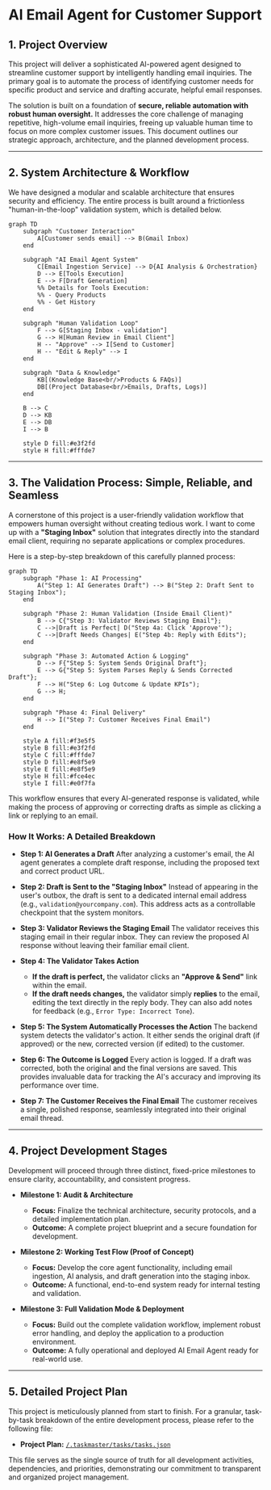 # AI Email Agent for Customer Support

## 1. Project Overview

This project will deliver a sophisticated AI-powered agent designed to streamline customer support by intelligently handling email inquiries. The primary goal is to automate the process of identifying customer needs for specific product and service and drafting accurate, helpful email responses.

The solution is built on a foundation of **secure, reliable automation with robust human oversight.** It addresses the core challenge of managing repetitive, high-volume email inquiries, freeing up valuable human time to focus on more complex customer issues. This document outlines our strategic approach, architecture, and the planned development process.

---

## 2. System Architecture & Workflow

We have designed a modular and scalable architecture that ensures security and efficiency. The entire process is built around a frictionless "human-in-the-loop" validation system, which is detailed below.

```mermaid
graph TD
    subgraph "Customer Interaction"
        A[Customer sends email] --> B(Gmail Inbox)
    end

    subgraph "AI Email Agent System"
        C[Email Ingestion Service] --> D{AI Analysis & Orchestration}
        D --> E[Tools Execution]
        E --> F[Draft Generation]
        %% Details for Tools Execution:
        %% - Query Products
        %% - Get History
    end
    
    subgraph "Human Validation Loop"
        F --> G[Staging Inbox - validation"]
        G --> H[Human Review in Email Client"]
        H -- "Approve" --> I[Send to Customer]
        H -- "Edit & Reply" --> I
    end

    subgraph "Data & Knowledge"
        KB[(Knowledge Base<br/>Products & FAQs)]
        DB[(Project Database<br/>Emails, Drafts, Logs)]
    end

    B --> C
    D --> KB
    E --> DB
    I --> B

    style D fill:#e3f2fd
    style H fill:#fffde7
```

---

## 3. The Validation Process: Simple, Reliable, and Seamless

A cornerstone of this project is a user-friendly validation workflow that empowers human oversight without creating tedious work. I want to come up with a **"Staging Inbox"** solution that integrates directly into the standard email client, requiring no separate applications or complex procedures.

Here is a step-by-step breakdown of this carefully planned process:

```mermaid
graph TD
    subgraph "Phase 1: AI Processing"
        A("Step 1: AI Generates Draft") --> B("Step 2: Draft Sent to Staging Inbox");
    end

    subgraph "Phase 2: Human Validation (Inside Email Client)"
        B --> C{"Step 3: Validator Reviews Staging Email"};
        C -->|Draft is Perfect| D("Step 4a: Click 'Approve'");
        C -->|Draft Needs Changes| E("Step 4b: Reply with Edits");
    end

    subgraph "Phase 3: Automated Action & Logging"
        D --> F{"Step 5: System Sends Original Draft"};
        E --> G{"Step 5: System Parses Reply & Sends Corrected Draft"};
        F --> H("Step 6: Log Outcome & Update KPIs");
        G --> H;
    end
    
    subgraph "Phase 4: Final Delivery"
        H --> I("Step 7: Customer Receives Final Email")
    end

    style A fill:#f3e5f5
    style B fill:#e3f2fd
    style C fill:#fffde7
    style D fill:#e8f5e9
    style E fill:#e8f5e9
    style H fill:#fce4ec
    style I fill:#e0f7fa
```

This workflow ensures that every AI-generated response is validated, while making the process of approving or correcting drafts as simple as clicking a link or replying to an email.

### How It Works: A Detailed Breakdown

*   **Step 1: AI Generates a Draft**
    After analyzing a customer's email, the AI agent generates a complete draft response, including the proposed text and correct product URL.

*   **Step 2: Draft is Sent to the "Staging Inbox"**
    Instead of appearing in the user's outbox, the draft is sent to a dedicated internal email address (e.g., `validation@yourcompany.com`). This address acts as a controllable checkpoint that the system monitors.

*   **Step 3: Validator Reviews the Staging Email**
    The validator receives this staging email in their regular inbox. They can review the proposed AI response without leaving their familiar email client.

*   **Step 4: The Validator Takes Action**
    *   **If the draft is perfect,** the validator clicks an **"Approve & Send"** link within the email.
    *   **If the draft needs changes,** the validator simply **replies** to the email, editing the text directly in the reply body. They can also add notes for feedback (e.g., `Error Type: Incorrect Tone`).

*   **Step 5: The System Automatically Processes the Action**
    The backend system detects the validator's action. It either sends the original draft (if approved) or the new, corrected version (if edited) to the customer.

*   **Step 6: The Outcome is Logged**
    Every action is logged. If a draft was corrected, both the original and the final versions are saved. This provides invaluable data for tracking the AI's accuracy and improving its performance over time.

*   **Step 7: The Customer Receives the Final Email**
    The customer receives a single, polished response, seamlessly integrated into their original email thread.

---

## 4. Project Development Stages

Development will proceed through three distinct, fixed-price milestones to ensure clarity, accountability, and consistent progress.

*   **Milestone 1: Audit & Architecture**
    *   **Focus:** Finalize the technical architecture, security protocols, and a detailed implementation plan.
    *   **Outcome:** A complete project blueprint and a secure foundation for development.

*   **Milestone 2: Working Test Flow (Proof of Concept)**
    *   **Focus:** Develop the core agent functionality, including email ingestion, AI analysis, and draft generation into the staging inbox.
    *   **Outcome:** A functional, end-to-end system ready for internal testing and validation.

*   **Milestone 3: Full Validation Mode & Deployment**
    *   **Focus:** Build out the complete validation workflow, implement robust error handling, and deploy the application to a production environment.
    *   **Outcome:** A fully operational and deployed AI Email Agent ready for real-world use.

---

## 5. Detailed Project Plan

This project is meticulously planned from start to finish. For a granular, task-by-task breakdown of the entire development process, please refer to the following file:

*   **Project Plan:** [`/.taskmaster/tasks/tasks.json`](./.taskmaster/tasks/tasks.json)

This file serves as the single source of truth for all development activities, dependencies, and priorities, demonstrating our commitment to transparent and organized project management.
